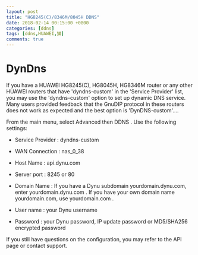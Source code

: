 ```yaml
---
layout: post
title: "HG8245(C)/8346M/8045H DDNS"
date: 2018-02-14 00:15:00 +0800
categories: [ddns]
tags: [ddns,HUAWEI,猫]
comments: true
---
```



DynDns
========



If you have a HUAWEI HG8245(C), HG8045H, HG8346M router or any other HUAWEI routers that have 'dyndns-custom' in the 'Service Provider' list, you may use the 'dyndns-custom' option to set up dynamic DNS service. Many users provided feedback that the GnuDIP protocol in these routers does not work as expected and the best option is 'DynDNS-custom'....

From the main menu, select Advanced then DDNS . Use the following settings: 

* Service Provider : dyndns-custom

* WAN Connection : nas_0_38

* Host Name : api.dynu.com

* Server port : 8245 or 80

* Domain Name : If you have a Dynu subdomain yourdomain.dynu.com, enter yourdomain.dynu.com . If you have your own domain name yourdomain.com, use yourdomain.com .

* User name : your Dynu username

* Password : your Dynu password, IP update password or MD5/SHA256 encrypted password


If you still have questions on the configuration, you may refer to the API page or contact support. 